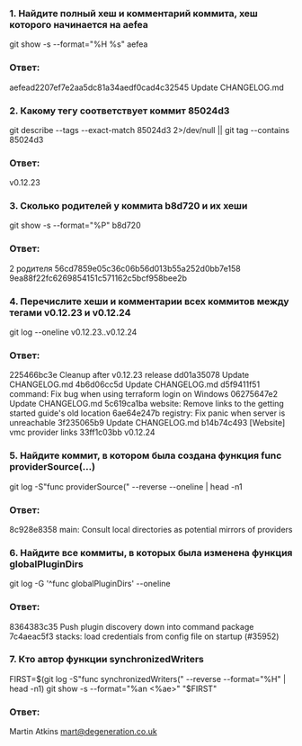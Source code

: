 ### 1. Найдите полный хеш и комментарий коммита, хеш которого начинается на aefea

git show -s --format="%H %s" aefea

### Ответ:
aefead2207ef7e2aa5dc81a34aedf0cad4c32545 Update CHANGELOG.md

### 2. Какому тегу соответствует коммит 85024d3

git describe --tags --exact-match 85024d3 2>/dev/null || git tag --contains 85024d3

### Ответ:
v0.12.23

### 3. Сколько родителей у коммита b8d720 и их хеши

git show -s --format="%P" b8d720

### Ответ:
2 родителя
56cd7859e05c36c06b56d013b55a252d0bb7e158
9ea88f22fc6269854151c571162c5bcf958bee2b

###  4. Перечислите хеши и комментарии всех коммитов между тегами v0.12.23 и v0.12.24

git log --oneline v0.12.23..v0.12.24

###  Ответ:
225466bc3e Cleanup after v0.12.23 release
dd01a35078 Update CHANGELOG.md
4b6d06cc5d Update CHANGELOG.md
d5f9411f51 command: Fix bug when using terraform login on Windows
06275647e2 Update CHANGELOG.md
5c619ca1ba website: Remove links to the getting started guide's old location
6ae64e247b registry: Fix panic when server is unreachable
3f235065b9 Update CHANGELOG.md
b14b74c493 [Website] vmc provider links
33ff1c03bb v0.12.24

### 5. Найдите коммит, в котором была создана функция func providerSource(...)

git log -S"func providerSource(" --reverse --oneline | head -n1

### Ответ:
8c928e8358 main: Consult local directories as potential mirrors of providers

### 6. Найдите все коммиты, в которых была изменена функция globalPluginDirs

git log -G '^func globalPluginDirs' --oneline

### Ответ:
8364383c35 Push plugin discovery down into command package
7c4aeac5f3 stacks: load credentials from config file on startup (#35952)

### 7. Кто автор функции synchronizedWriters

FIRST=$(git log -S"func synchronizedWriters(" --reverse --format="%H" | head -n1)
git show -s --format="%an <%ae>" "$FIRST"

### Ответ:
Martin Atkins mart@degeneration.co.uk
